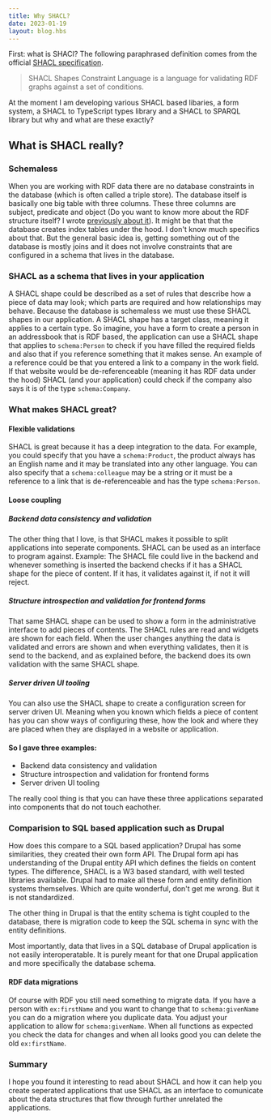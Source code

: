 ```yaml
---
title: Why SHACL?
date: 2023-01-19
layout: blog.hbs
---
```


First: what is SHACl? The following paraphrased definition comes from the official [SHACL specification](https://www.w3.org/TR/shacl/).

> SHACL Shapes Constraint Language is a language for validating RDF graphs against a set of conditions.

At the moment I am developing various SHACL based libaries, a form system, a SHACL to TypeScript types library and a SHACL to SPARQL library but why and what are these exactly?

## What is SHACL really?

### Schemaless

When you are working with RDF data there are no database constraints in the database (which is often called a triple store). The database itself is basically one big table with three columns. These three columns are subject, predicate and object (Do you want to know more about the RDF structure itself? I wrote [previously about it](/blogs/rdf-data-and-schema-in-one/)). It might be that that the database creates index tables under the hood. I don't know much specifics about that. But the general basic idea is, getting something out of the database is mostly joins and it does not involve constraints that are configured in a schema that lives in the database.

### SHACL as a schema that lives in your application

A SHACL shape could be described as a set of rules that describe how a piece of data may look; which parts are required and how relationships may behave. Because the database is schemaless we must use these SHACL shapes in our application. A SHACL shape has a target class, meaning it applies to a certain type. So imagine, you have a form to create a person in an addressbook that is RDF based, the application can use a SHACL shape that applies to `schema:Person` to check if you have filled the required fields and also that if you reference something that it makes sense. An example of a reference could be that you entered a link to a company in the work field. If that website would be de-referenceable (meaning it has RDF data under the hood) SHACL (and your application) could check if the company also says it is of the type `schema:Company`.

### What makes SHACL great?

#### Flexible validations

SHACL is great because it has a deep integration to the data. For example, you could specify that you have a `schema:Product`, the product always has an English name and it may be translated into any other language. You can also specify that a `schema:colleague` may be a string or it must be a reference to a link that is de-referenceable and has the type `schema:Person`.

#### Loose coupling

##### Backend data consistency and validation

The other thing that I love, is that SHACL makes it possible to split applications into seperate components. SHACL can be used as an interface to program against. Example: The SHACL file could live in the backend and whenever something is inserted the backend checks if it has a SHACL shape for the piece of content. If it has, it validates against it, if not it will reject. 

##### Structure introspection and validation for frontend forms

That same SHACL shape can be used to show a form in the administrative interface to add pieces of contents. The SHACL rules are read and widgets are shown for each field. When the user changes anything the data is validated and errors are shown and when everything validates, then it is send to the backend, and as explained before, the backend does its own validation with the same SHACL shape.

##### Server driven UI tooling

You can also use the SHACL shape to create a configuration screen for server driven UI. Meaning when you known which fields a piece of content has you can show ways of configuring these, how the look and where they are placed when they are displayed in a website or application.

#### So I gave three examples: 

- Backend data consistency and validation
- Structure introspection and validation for frontend forms
- Server driven UI tooling

The really cool thing is that you can have these three applications separated into components that do not touch eachother.

### Comparision to SQL based application such as Drupal

How does this compare to a SQL based application? Drupal has some similarities, they created their own form API. The Drupal form api has understanding of the Drupal entity API which defines the fields on content types. The difference, SHACL is a W3 based standard, with well tested libraries available. Drupal had to make all these form and entity definition systems themselves. Which are quite wonderful, don't get me wrong. But it is not standardized.

The other thing in Drupal is that the entity schema is tight coupled to the database, there is migration code to keep the SQL schema in sync with the entity definitions. 

Most importantly, data that lives in a SQL database of Drupal application is not easily interoperatable. It is purely meant for that one Drupal application and more specifically the database schema. 

#### RDF data migrations

Of course with RDF you still need something to migrate data. If you have a person with `ex:firstName` and you want to change that to `schema:givenName` you can do a migration where you duplicate data. You adjust your application to allow for `schema:givenName`. When all functions as expected you check the data for changes and when all looks good you can delete the old `ex:firstName`.

### Summary

I hope you found it interesting to read about SHACL and how it can help you create seperated applications that use SHACL as an interface to comunicate about the data structures that flow through further unrelated the applications.